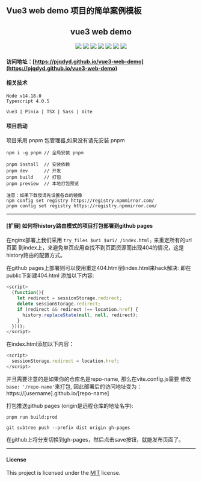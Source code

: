 
## Vue3 web demo 项目的简单案例模板

<h2 align="middle">vue3 web demo</h2>
<p align="middle">
    <img src="https://badgen.net/badge/vue/3.2.25/2dd160/"/>
    <img src="https://badgen.net/badge/vite/2.7.2/5dadfe/"/>
    <img src="https://badgen.net/badge/language/typescript/cyan"/>
    <img src="https://badgen.net/badge/package/pnpm/blue"/>
    <img src="https://badgen.net/badge/license/MIT/green"/>
    <img src="https://badgen.net/badge/contributors/1/blue"/>
    <img src="https://badgen.net/badge/package size/119kb/blue"/>
</p>

#### 访问地址：[https://pjqdyd.github.io/vue3-web-demo](https://pjqdyd.github.io/vue3-web-demo)

#### 相关技术
```
Node v14.18.0
Typescript 4.0.5

Vue3 | Pinia | TSX | Sass | Vite
```

#### 项目启动
项目采用 pnpm 包管理器,如果没有请先安装 pnpm
```npm
npm i -g pnpm // 全局安装 pnpm

pnpm install  // 安装依赖
pnpm dev      // 开发
pnpm build    // 打包
pnpm preview  // 本地打包预览

注意：如果下载慢请先设置各自的镜像
npm config set registry https://registry.npmmirror.com/
pnpm config set registry https://registry.npmmirror.com/
```

---

#### [扩展] 如何将history路由模式的项目打包部署到github pages

在nginx部署上我们采用 `try_files $uri $uri/ /index.html;` 来重定所有的url页面
到index上，来避免单页应用查找不到页面资源而出现404的情况，这是history路由的配置方式。

在github pages上部署则可以使用重定404.html到index.html来hack解决:
即在public下新建404.html 添加以下内容:
```javascript
<script>
  (function(){
    let redirect = sessionStorage.redirect;
    delete sessionStorage.redirect;
    if (redirect && redirect !== location.href) {
      history.replaceState(null, null, redirect);
    }
  })();
</script>
```

在index.html添加以下内容：
```javascript
<script>
  sessionStorage.redirect = location.href;
</script>
```
并且需要注意的是如果你的仓库名是repo-name, 那么在vite.config.js需要
修改`base: '/repo-name'`来打包,
因此部署后的访问地址变为：https://[username].github.io/[repo-name]

打包推送github pages (origin是远程仓库的地址名字):
```
pnpm run build:prod

git subtree push --prefix dist origin gh-pages
```
在github上将分支切换到gh-pages，然后点击save按钮，就能发布页面了。

---
#### License
This project is licensed under the [MIT](https://github.com/pjqdyd/vue3-web-demo/blob/master/LICENSE) license.
